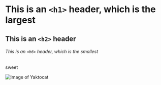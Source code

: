 
# This is an `<h1>` header, which is the largest

## This is an `<h2>` header

###### This is an `<h6>` header, which is the smallest

sweet


![Image of Yaktocat](https://octodex.github.com/images/yaktocat.png)
